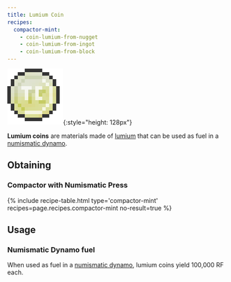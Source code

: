 ```yaml
---
title: Lumium Coin
recipes:
  compactor-mint:
    - coin-lumium-from-nugget
    - coin-lumium-from-ingot
    - coin-lumium-from-block
---
```


![Lumium coin](/assets/images/thermal-foundation/coin-lumium.png){:style="height: 128px"}


**Lumium coins** are materials made of
[lumium](/docs/thermal-foundation/items/materials/ingots/lumium-ingot/) that can
be used as fuel in a [numismatic
dynamo](/docs/thermal-expansion/dynamos/numismatic-dynamo/).


Obtaining
---------

### Compactor with Numismatic Press
{% include recipe-table.html type='compactor-mint' recipes=page.recipes.compactor-mint no-result=true %}


Usage
-----

### Numismatic Dynamo fuel
When used as fuel in a [numismatic
dynamo](/docs/thermal-expansion/dynamos/numismatic-dynamo/), lumium coins yield
100,000 RF each.
